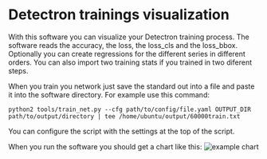 # Detectron trainings visualization
With this software you can visualize your Detectron training process. The software reads the accuracy, the loss, the loss_cls and the loss_bbox. Optionally you can create regressions for the different series in different orders. You can also import two training stats if you trained in two diferent steps.

When you train you network just save the standard out into a file and paste it into the software directory. For example use this command: 
```
python2 tools/train_net.py --cfg path/to/config/file.yaml OUTPUT_DIR path/to/output/directory | tee /home/ubuntu/output/60000train.txt
```

You can configure the script with the settings at the top of the script.

When you run the software you should get a chart like this:
![example chart](https://github.com/mattifrind/detectron-trainings-visualization/output.png)